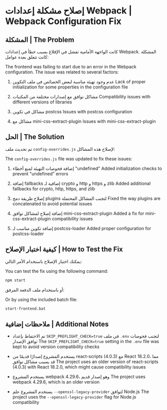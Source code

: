 # إصلاح مشكلة إعدادات Webpack | Webpack Configuration Fix

## المشكلة | The Problem

كانت الواجهة الأمامية تفشل في الإقلاع بسبب خطأ في إعدادات Webpack. المشكلة كانت تتعلق بعدة عوامل:

The frontend was failing to start due to an error in the Webpack configuration. The issue was related to several factors:

1. عدم وجود تهيئة مناسبة لبعض الخصائص في ملف التكوين
   Lack of proper initialization for some properties in the configuration file

2. مشاكل توافق مع إصدارات مختلفة من المكتبات
   Compatibility issues with different versions of libraries

3. مشاكل في تكوين postcss
   Issues with postcss configuration

4. مشاكل مع mini-css-extract-plugin
   Issues with mini-css-extract-plugin

## الحل | The Solution

تم تحديث ملف `config-overrides.js` لإصلاح هذه المشاكل:

The `config-overrides.js` file was updated to fix these issues:

1. إضافة فحوصات التهيئة لمنع أخطاء "undefined"
   Added initialization checks to prevent "undefined" errors

2. إضافة fallbacks إضافية لـ crypto و http و https و zlib
   Added additional fallbacks for crypto, http, https, and zlib

3. إصلاح طريقة دمج plugins لتجنب المشاكل المحتملة
   Fixed the way plugins are concatenated to avoid potential issues

4. إضافة إصلاح لمشاكل توافق mini-css-extract-plugin
   Added a fix for mini-css-extract-plugin compatibility issues

5. إضافة تكوين مناسب لـ postcss-loader
   Added proper configuration for postcss-loader

## كيفية اختبار الإصلاح | How to Test the Fix

يمكنك اختبار الإصلاح باستخدام الأمر التالي:

You can test the fix using the following command:

```bash
npm start
```

أو باستخدام ملف الدفعة المرفق:

Or by using the included batch file:

```bash
start-frontend.bat
```

## ملاحظات إضافية | Additional Notes

- تم الاحتفاظ بإعداد `SKIP_PREFLIGHT_CHECK=true` في ملف `.env` لتجنب فحوصات توافق الإصدار
  The `SKIP_PREFLIGHT_CHECK=true` setting in the `.env` file was kept to avoid version compatibility checks

- يستخدم المشروع إصدارًا قديمًا من react-scripts (4.0.3) مع React 18.2.0، مما قد يسبب مشاكل توافق
  The project uses an older version of react-scripts (4.0.3) with React 18.2.0, which might cause compatibility issues

- يستخدم المشروع webpack 4.29.6، وهو إصدار قديم
  The project uses webpack 4.29.6, which is an older version

- يستخدم المشروع علم `--openssl-legacy-provider` لتوافق Node.js
  The project uses the `--openssl-legacy-provider` flag for Node.js compatibility